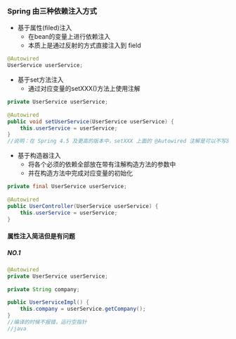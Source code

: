 ### Spring 由三种依赖注入方式
- 基于属性(filed)注入
	- 在bean的变量上进行依赖注入
	- 本质上是通过反射的方式直接注入到 field
```Java
@Autowired
UserService userService;
```

- 基于set方法注入
	- 通过对应变量的setXXX()方法上使用注解
```java
private UserService userService;
 
@Autowired
public void setUserService(UserService userService) {
    this.userService = userService;
}
//说明：在 Spring 4.5 及更高的版本中，setXXX 上面的 @Autowired 注解是可以不写的。
```

- 基于构造器注入
	- 将各个必须的依赖全部放在带有注解构造方法的参数中
	- 并在构造方法中完成对应变量的初始化
```java
private final UserService userService;
 
@Autowired
public UserController(UserService userService) {
    this.userService = userService;
}
```

#### 属性注入简洁但是有问题
##### NO.1
```java
@Autowired
private UserService userService;
 
private String company;
 
public UserServiceImpl() {
    this.company = userService.getCompany();
}
//编译的时候不报错，运行空指针
//java
```
